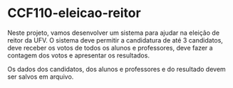 # CCF110-eleicao-reitor

Neste projeto, vamos desenvolver um sistema para ajudar na eleição de reitor da UFV.
O sistema deve permitir a candidatura de até 3 candidatos, deve receber os votos de todos os
alunos e professores, deve fazer a contagem dos votos e apresentar os resultados.

Os dados dos candidatos, dos alunos e professores e do resultado devem ser salvos em arquivo.
